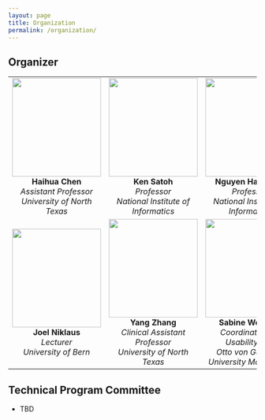 ```yaml
---
layout: page
title: Organization 
permalink: /organization/
---
```


## **Organizer**

| | | |
|:---:|:---:|:---:|
| <img src="../figures/haihua-chen.jpg" width="180" height="200"> <br> **Haihua Chen** <br> *Assistant Professor* <br> *University of North Texas* | <img src="../figures/SatohK-C2.jpg" width="180" height="200"> <br> **Ken Satoh** <br> *Professor* <br> *National Institute of Informatics* | <img src="../figures/thanh2.jpg" width="180" height="200"> <br> **Nguyen Ha Thanh** <br> *Professor* <br> *National Institute of Informatics* |
| <img src="../figures/joel2.jpg" width="180" height="200"> <br> **Joel Niklaus** <br> *Lecturer* <br> *University of Bern* | <img src="../figures/Yang Zhang2.jpg" width="180" height="200"> <br> **Yang Zhang** <br> *Clinical Assistant Professor* <br> *University of North Texas* | <img src="../figures/sabine_wehnert2.jpg" width="180" height="200"> <br> **Sabine Wehnert** <br> *Coordinator GEI Usability Lab* <br> *Otto von Guericke University Magdeburg* |











## **Technical Program Committee**
- TBD


